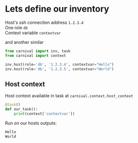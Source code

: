 # Lets define our inventory

Host's ssh connection address `1.2.3.4`  
One role `db`  
Context variable `contextvar`

and another similar

```python
from carnival import inv, task
from carnival import context

inv.host(role='db', '1.2.3.4', contextvar="Hello")
inv.host(role='db', '1.2.3.5', contextvar="World")
```

## Host context
Host context available in task at `carnival.context.host_context`

```python
@task()
def our_task():
    print(context['contextvar'])
```


Run on our hosts outputs:  
```bash
Hello
World
```
